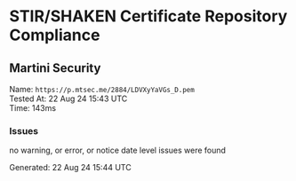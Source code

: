 # STIR/SHAKEN Certificate Repository Compliance

## Martini Security

Name: `https://p.mtsec.me/2884/LDVXyYaVGs_D.pem`\
Tested At: 22 Aug 24 15:43 UTC\
Time: 143ms

### Issues

no warning, or error, or notice date level issues were found

Generated: 22 Aug 24 15:44 UTC